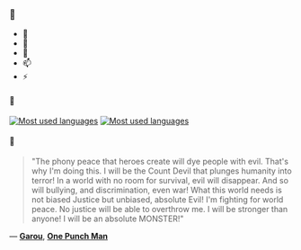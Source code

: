 ### 👋

- 🔭
- 🌱
- 💬
- 📫
- ⚡

#### 🧏

[![Most used languages](https://github-readme-stats-aynah.vercel.app/api/top-langs/?username=aynh&theme=solarized-dark&langs_count=6&layout=compact&hide_title=true)](https://github.com/anuraghazra/github-readme-stats#gh-dark-mode-only)
[![Most used languages](https://github-readme-stats-aynah.vercel.app/api/top-langs/?username=aynh&theme=solarized-light&langs_count=6&layout=compact&hide_title=true)](https://github.com/anuraghazra/github-readme-stats#gh-light-mode-only)

#### 💬

> "The phony peace that heroes create will dye people with evil. That's why I'm doing this. I will be the Count Devil that plunges humanity into terror! In a world with no room for survival, evil will disappear. And so will bullying, and discrimination, even war! What this world needs is not biased Justice but unbiased, absolute Evil! I'm fighting for world peace. No justice will be able to overthrow me. I will be stronger than anyone! I will be an absolute MONSTER!"

&mdash; [**Garou**](https://myanimelist.net/character.php?q=Garou&cat=character), [**One Punch Man**](https://myanimelist.net/search/all?q=One%20Punch%20Man&cat=all)
